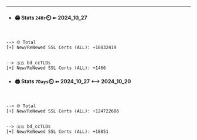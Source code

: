 

---
- #### 🖨️ **Stats** `24Hr`⏲️ ➼ 2024_10_27
```console


--> 🌐 Total
[+] New/ReNewed SSL Certs (ALL): +10832419


--> 🇧🇩 bd_ccTLDs
[+] New/ReNewed SSL Certs (ALL): +1466

```

- #### 🖨️ **Stats** `7Days`⏲️ ➼ 2024_10_27 <--> 2024_10_20
```console


--> 🌐 Total
[+] New/ReNewed SSL Certs (ALL): +124722686


--> 🇧🇩 bd_ccTLDs
[+] New/ReNewed SSL Certs (ALL): +18851

```


